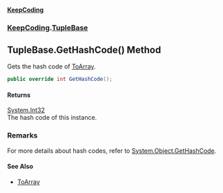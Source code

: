 #### [KeepCoding](index.md 'index')
### [KeepCoding](KeepCoding.md 'KeepCoding').[TupleBase](KeepCoding_TupleBase.md 'KeepCoding.TupleBase')
## TupleBase.GetHashCode() Method
Gets the hash code of [ToArray](KeepCoding_TupleBase_ToArray.md 'KeepCoding.TupleBase.ToArray').  
```csharp
public override int GetHashCode();
```
#### Returns
[System.Int32](https://docs.microsoft.com/en-us/dotnet/api/System.Int32 'System.Int32')  
The hash code of this instance.
### Remarks
For more details about hash codes, refer to [System.Object.GetHashCode](https://docs.microsoft.com/en-us/dotnet/api/System.Object.GetHashCode 'System.Object.GetHashCode').  
#### See Also
- [ToArray](KeepCoding_TupleBase_ToArray.md 'KeepCoding.TupleBase.ToArray')
